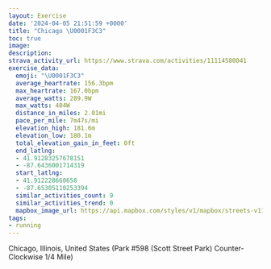 ```yaml
---
layout: Exercise
date: '2024-04-05 21:51:59 +0000'
title: "Chicago \U0001F3C3"
toc: true
image:
description:
strava_activity_url: https://www.strava.com/activities/11114580041
exercise_data:
  emoji: "\U0001F3C3"
  average_heartrate: 156.3bpm
  max_heartrate: 167.0bpm
  average_watts: 289.9W
  max_watts: 404W
  distance_in_miles: 2.01mi
  pace_per_mile: 7m47s/mi
  elevation_high: 181.6m
  elevation_low: 180.1m
  total_elevation_gain_in_feet: 0ft
  end_latlng:
  - 41.91283257678151
  - -87.6436001714319
  start_latlng:
  - 41.912228660658
  - -87.65305110253394
  similar_activities_count: 9
  similar_activities_trend: 0
  mapbox_image_url: https://api.mapbox.com/styles/v1/mapbox/streets-v11/static/path-5+787af2-1.0(k%7Bx~Fdl~uO%3FwAC%5DGS%40KZw%40VY%60AaBTyA%40%7DAF%5B%40_AB%5D%3FgAEmJ%3FeGG_FV%40ZMp%40E~%40%40HFD~%40BjDBh%40Pb%40NJRB~%40GXENMN%5DBQ%3Fs%40E_CGUMSKG%5BGs%40Bc%40HURITCNFhDF%5CJRTNJ%40p%40Ab%40GTOLSDM%40%5BIeDGUQU%5DI%5D%40y%40HOJKPENCVHlDDLJPZRPBv%40ITGXUJSDc%40ImCCYISUUQEg%40%40k%40FQFKHGJGVDxCBf%40HTLNHFPBrAITKLOFY%3F%5BCoBEw%40IUOOQGSCg%40Bi%40JSPKRCXJlDFTFLNLPFtAKTMLQH_%40GkDI%5DKQKG_%40Gy%40DYAg%40IOMC%3FUDcA%3FQBKFENOGW%3FKMKEg%40%40),pin-s-s+e5b22e(-87.65139,41.91174),pin-s-f+89ae00(-87.64357000000005,41.91145999999997)/auto/800x800?access_token=pk.eyJ1Ijoiam9zaGJlY2ttYW4iLCJhIjoiY205eWR2aDd1MWZ6djJrbXc4a3M0bWZleiJ9.XiG9OWkNcZk2QzjJbxLB4A
tags:
- running
---
```




Chicago, Illinois, United States (Park #598 (Scott Street Park) Counter-Clockwise 1/4 Mile)
